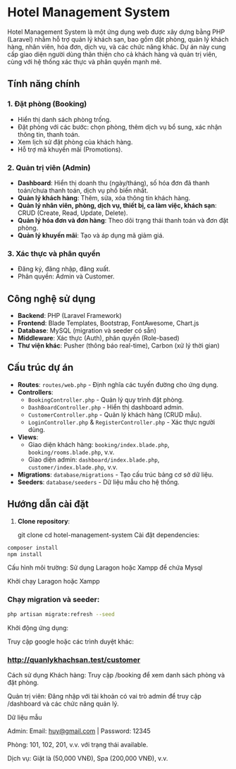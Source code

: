 # Hotel Management System

Hotel Management System là một ứng dụng web được xây dựng bằng PHP (Laravel) nhằm hỗ trợ quản lý khách sạn, bao gồm đặt phòng, quản lý khách hàng, nhân viên, hóa đơn, dịch vụ, và các chức năng khác. Dự án này cung cấp giao diện người dùng thân thiện cho cả khách hàng và quản trị viên, cùng với hệ thống xác thực và phân quyền mạnh mẽ.

## Tính năng chính

### 1. Đặt phòng (Booking)
- Hiển thị danh sách phòng trống.
- Đặt phòng với các bước: chọn phòng, thêm dịch vụ bổ sung, xác nhận thông tin, thanh toán.
- Xem lịch sử đặt phòng của khách hàng.
- Hỗ trợ mã khuyến mãi (Promotions).

### 2. Quản trị viên (Admin)
- **Dashboard**: Hiển thị doanh thu (ngày/tháng), số hóa đơn đã thanh toán/chưa thanh toán, dịch vụ phổ biến nhất.
- **Quản lý khách hàng**: Thêm, sửa, xóa thông tin khách hàng.
- **Quản lý nhân viên, phòng, dịch vụ, thiết bị, ca làm việc, khách sạn**: CRUD (Create, Read, Update, Delete).
- **Quản lý hóa đơn và đơn hàng**: Theo dõi trạng thái thanh toán và đơn đặt phòng.
- **Quản lý khuyến mãi**: Tạo và áp dụng mã giảm giá.

### 3. Xác thực và phân quyền
- Đăng ký, đăng nhập, đăng xuất.
- Phân quyền: Admin và Customer.

## Công nghệ sử dụng
- **Backend**: PHP (Laravel Framework)
- **Frontend**: Blade Templates, Bootstrap, FontAwesome, Chart.js
- **Database**: MySQL (migration và seeder có sẵn)
- **Middleware**: Xác thực (Auth), phân quyền (Role-based)
- **Thư viện khác**: Pusher (thông báo real-time), Carbon (xử lý thời gian)

## Cấu trúc dự án
- **Routes**: `routes/web.php` - Định nghĩa các tuyến đường cho ứng dụng.
- **Controllers**:
  - `BookingController.php` - Quản lý quy trình đặt phòng.
  - `DashBoardController.php` - Hiển thị dashboard admin.
  - `CustomerController.php` - Quản lý khách hàng (CRUD mẫu).
  - `LoginController.php` & `RegisterController.php` - Xác thực người dùng.
- **Views**:
  - Giao diện khách hàng: `booking/index.blade.php`, `booking/rooms.blade.php`, v.v.
  - Giao diện admin: `dashboard/index.blade.php`, `customer/index.blade.php`, v.v.
- **Migrations**: `database/migrations` - Tạo cấu trúc bảng cơ sở dữ liệu.
- **Seeders**: `database/seeders` - Dữ liệu mẫu cho hệ thống.

## Hướng dẫn cài đặt

1. **Clone repository**:
   
   git clone <repository-url>
   cd hotel-management-system
   Cài đặt dependencies:
```bash   
composer install
npm install
````
Cấu hình môi trường:
Sử dụng Laragon hoặc Xampp để chứa Mysql

Khởi chạy Laragon hoặc Xampp

### Chạy migration và seeder:
```bash
php artisan migrate:refresh --seed
```
Khởi động ứng dụng:

Truy cập google hoặc các trình duyệt khác:

### http://quanlykhachsan.test/customer


Cách sử dụng
Khách hàng: Truy cập /booking để xem danh sách phòng và đặt phòng.

Quản trị viên: Đăng nhập với tài khoản có vai trò admin để truy cập /dashboard và các chức năng quản lý.

Dữ liệu mẫu

Admin: Email: huy@gmail.com | Password: 12345

Phòng: 101, 102, 201, v.v. với trạng thái available.

Dịch vụ: Giặt là (50,000 VNĐ), Spa (200,000 VNĐ), v.v.

